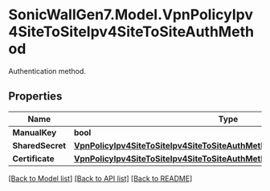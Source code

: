 # SonicWallGen7.Model.VpnPolicyIpv4SiteToSiteIpv4SiteToSiteAuthMethod
Authentication method.

## Properties

Name | Type | Description | Notes
------------ | ------------- | ------------- | -------------
**ManualKey** | **bool** | Manual key. | [optional] 
**SharedSecret** | [**VpnPolicyIpv4SiteToSiteIpv4SiteToSiteAuthMethodSharedSecretSharedSecret**](VpnPolicyIpv4SiteToSiteIpv4SiteToSiteAuthMethodSharedSecretSharedSecret.md) |  | [optional] 
**Certificate** | [**VpnPolicyIpv4SiteToSiteIpv4SiteToSiteAuthMethodCertificateCertificate**](VpnPolicyIpv4SiteToSiteIpv4SiteToSiteAuthMethodCertificateCertificate.md) |  | [optional] 

[[Back to Model list]](../README.md#documentation-for-models) [[Back to API list]](../README.md#documentation-for-api-endpoints) [[Back to README]](../README.md)

